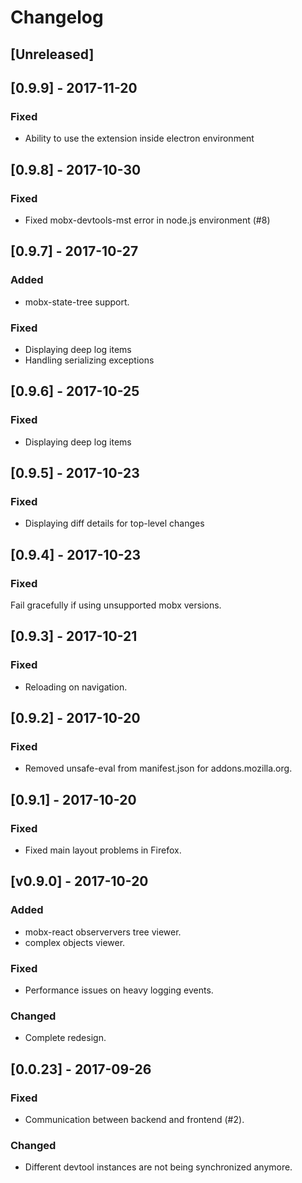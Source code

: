 # Changelog

## [Unreleased]

## [0.9.9] - 2017-11-20
### Fixed
- Ability to use the extension inside electron environment

## [0.9.8] - 2017-10-30
### Fixed
- Fixed mobx-devtools-mst error in node.js environment (#8)

## [0.9.7] - 2017-10-27
### Added
- mobx-state-tree support.

### Fixed
- Displaying deep log items
- Handling serializing exceptions

## [0.9.6] - 2017-10-25
### Fixed
- Displaying deep log items

## [0.9.5] - 2017-10-23
### Fixed
- Displaying diff details for top-level changes

## [0.9.4] - 2017-10-23
### Fixed
Fail gracefully if using unsupported mobx versions.

## [0.9.3] - 2017-10-21
### Fixed
- Reloading on navigation.

## [0.9.2] - 2017-10-20
### Fixed
- Removed unsafe-eval from manifest.json for addons.mozilla.org.

## [0.9.1] - 2017-10-20
### Fixed
- Fixed main layout problems in Firefox.

## [v0.9.0] - 2017-10-20
### Added
- mobx-react observervers tree viewer.
- complex objects viewer.

### Fixed
- Performance issues on heavy logging events.

### Changed
- Complete redesign.

## [0.0.23] - 2017-09-26
### Fixed
- Communication between backend and frontend (#2).

### Changed
- Different devtool instances are not being synchronized anymore.
